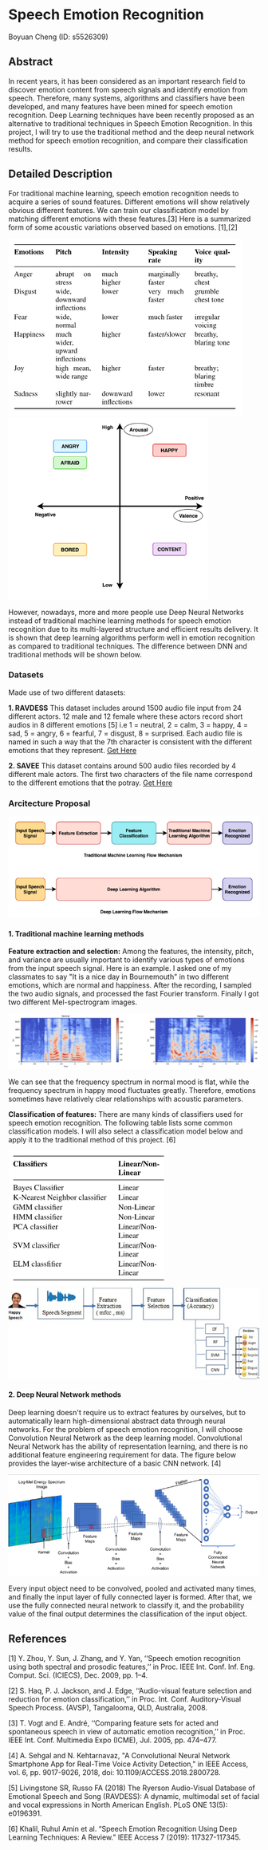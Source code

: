 # Speech Emotion Recognition
Boyuan Cheng (ID: s5526309)

## Abstract

In recent years, it has been considered as an important research field to discover emotion content from speech signals and identify emotion from speech. Therefore, many systems, algorithms and classifiers have been developed, and many features have been mined for speech emotion recognition. Deep Learning techniques have been recently proposed as an alternative to traditional techniques in Speech Emotion Recognition. In this project, I will try to use the traditional method and the deep neural network method for speech emotion recognition, and compare their classification results.

## Detailed Description
For traditional machine learning, speech emotion recognition needs to acquire a series of sound features. Different emotions will show relatively obvious different features. We can train our classification model by matching different emotions with these features.[3] Here is a summarized form of some acoustic variations observed based on emotions. [1],[2]

![alt text](Images/form.png) ![alt text](Images/2.png)

However, nowadays, more and more people use Deep Neural Networks instead of traditional machine learning methods for speech emotion recognition due to its multi-layered structure and efficient results delivery. It is shown that deep learning algorithms perform well in emotion recognition as compared to traditional techniques. The difference between DNN and traditional methods will be shown below.

### Datasets

Made use of two different datasets:

**1. RAVDESS**
 This dataset includes around 1500 audio file input from 24 different actors. 12 male and 12 female where these actors record short audios in 8 different emotions [5]
i.e 1 = neutral, 2 = calm, 3 = happy, 4 = sad, 5 = angry, 6 = fearful, 7 = disgust, 8 = surprised.
Each audio file is named in such a way that the 7th character is consistent with the different emotions that they represent.
[Get Here](https://zenodo.org/record/1188976)

**2. SAVEE**
 This dataset contains around 500 audio files recorded by 4 different male actors. The first two characters of the file name correspond to the different emotions that the potray.
[Get Here](http://kahlan.eps.surrey.ac.uk/savee/Download.html)

### Arcitecture Proposal
![alt text](Images/pipline.png)

#### 1. Traditional machine learning methods
**Feature extraction and selection:**
Among the features, the intensity, pitch, and variance are usually important to identify various types of emotions from the input speech signal. Here is an example. I asked one of my classmates to say "It is a nice day in Bournemouth" in two different emotions, which are normal and happiness. After the recording, I sampled the two audio signals, and processed the fast Fourier transform. Finally I got two different Mel-spectrogram images.

![alt text](Images/spg.png)

We can see that the frequency spectrum in normal mood is flat, while the frequency spectrum in happy mood fluctuates greatly. Therefore, emotions sometimes have relatively clear relationships with acoustic parameters. 

**Classification of features:**
There are many kinds of classifiers used for speech emotion recognition. The following table lists some common classification models. I will also select a classification model below and apply it to the traditional method of this project. [6]

![alt text](Images/3.png) ![alt text](Images/4.png)

#### 2. Deep Neural Network methods
Deep learning doesn't require us to extract features by ourselves, but to automatically learn high-dimensional abstract data through neural networks. For the problem of speech emotion recognition, I will choose Convolution Neural Network as the deep learning model. Convolutional Neural Network has the ability of representation learning, and there is no additional feature engineering requirement for data. The figure below provides the layer-wise architecture of a basic CNN network. [4]

![alt text](Images/cnn.png)

Every input object need to be convolved, pooled and activated many times, and finally the input layer of fully connected layer is formed. After that, we use the fully connected neural network to classify it, and the probability value of the final output determines the classification of the input object.
## References
[1] Y. Zhou, Y. Sun, J. Zhang, and Y. Yan, ‘‘Speech emotion recognition using both spectral and prosodic features,’’ in Proc. IEEE Int. Conf. Inf. Eng. Comput. Sci. (ICIECS), Dec. 2009, pp. 1–4.

[2] S. Haq, P. J. Jackson, and J. Edge, ‘‘Audio-visual feature selection and reduction for emotion classification,’’ in Proc. Int. Conf. Auditory-Visual Speech Process. (AVSP), Tangalooma, QLD, Australia, 2008.

[3] T. Vogt and E. André, ‘‘Comparing feature sets for acted and spontaneous speech in view of automatic emotion recognition,’’ in Proc. IEEE Int. Conf. Multimedia Expo (ICME), Jul. 2005, pp. 474–477.

[4] A. Sehgal and N. Kehtarnavaz, "A Convolutional Neural Network Smartphone App for Real-Time Voice Activity Detection," in IEEE Access, vol. 6, pp. 9017-9026, 2018, doi: 10.1109/ACCESS.2018.2800728.

[5] Livingstone SR, Russo FA (2018) The Ryerson Audio-Visual Database of Emotional Speech and Song (RAVDESS): A dynamic, multimodal set of facial and vocal expressions in North American English. PLoS ONE 13(5): e0196391. 

[6] Khalil, Ruhul Amin et al. “Speech Emotion Recognition Using Deep Learning Techniques: A Review.” IEEE Access 7 (2019): 117327-117345.
